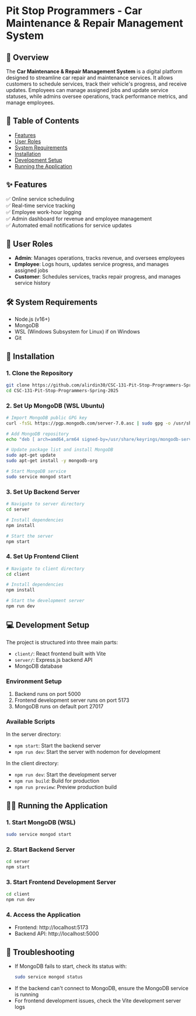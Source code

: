 # Pit Stop Programmers - Car Maintenance & Repair Management System

## 📌 Overview
The **Car Maintenance & Repair Management System** is a digital platform designed to streamline car repair and maintenance services. It allows customers to schedule services, track their vehicle's progress, and receive updates. Employees can manage assigned jobs and update service statuses, while admins oversee operations, track performance metrics, and manage employees.

## 📖 Table of Contents
- [Features](#features)
- [User Roles](#user-roles)
- [System Requirements](#system-requirements)
- [Installation](#installation)
- [Development Setup](#development-setup)
- [Running the Application](#running-the-application)

## ✨ Features
✅ Online service scheduling  
✅ Real-time service tracking  
✅ Employee work-hour logging  
✅ Admin dashboard for revenue and employee management  
✅ Automated email notifications for service updates  

## 👥 User Roles
- **Admin**: Manages operations, tracks revenue, and oversees employees  
- **Employee**: Logs hours, updates service progress, and manages assigned jobs  
- **Customer**: Schedules services, tracks repair progress, and manages service history  

## 🛠 System Requirements
- Node.js (v16+)
- MongoDB
- WSL (Windows Subsystem for Linux) if on Windows
- Git

## 🚀 Installation

### 1. Clone the Repository
```bash
git clone https://github.com/alirdin30/CSC-131-Pit-Stop-Programmers-Spring-2025.git
cd CSC-131-Pit-Stop-Programmers-Spring-2025
```

### 2. Set Up MongoDB (WSL Ubuntu)
```bash
# Import MongoDB public GPG key
curl -fsSL https://pgp.mongodb.com/server-7.0.asc | sudo gpg -o /usr/share/keyrings/mongodb-server-7.0.gpg --dearmor

# Add MongoDB repository
echo "deb [ arch=amd64,arm64 signed-by=/usr/share/keyrings/mongodb-server-7.0.gpg ] https://repo.mongodb.org/apt/ubuntu jammy/mongodb-org/7.0 multiverse" | sudo tee /etc/apt/sources.list.d/mongodb-org-7.0.list

# Update package list and install MongoDB
sudo apt-get update
sudo apt-get install -y mongodb-org

# Start MongoDB service
sudo service mongod start
```

### 3. Set Up Backend Server
```bash
# Navigate to server directory
cd server

# Install dependencies
npm install

# Start the server
npm start
```

### 4. Set Up Frontend Client
```bash
# Navigate to client directory
cd client

# Install dependencies
npm install

# Start the development server
npm run dev
```

## 💻 Development Setup
The project is structured into three main parts:
- `client/`: React frontend built with Vite
- `server/`: Express.js backend API
- MongoDB database

### Environment Setup
1. Backend runs on port 5000
2. Frontend development server runs on port 5173
3. MongoDB runs on default port 27017

### Available Scripts
In the server directory:
- `npm start`: Start the backend server
- `npm run dev`: Start the server with nodemon for development

In the client directory:
- `npm run dev`: Start the development server
- `npm run build`: Build for production
- `npm run preview`: Preview production build

## 🏃‍♂️ Running the Application

### 1. Start MongoDB (WSL)
```bash
sudo service mongod start
```

### 2. Start Backend Server
```bash
cd server
npm start
```

### 3. Start Frontend Development Server
```bash
cd client
npm run dev
```

### 4. Access the Application
- Frontend: http://localhost:5173
- Backend API: http://localhost:5000

## 🔧 Troubleshooting
- If MongoDB fails to start, check its status with:
  ```bash
  sudo service mongod status
  ```
- If the backend can't connect to MongoDB, ensure the MongoDB service is running
- For frontend development issues, check the Vite development server logs


